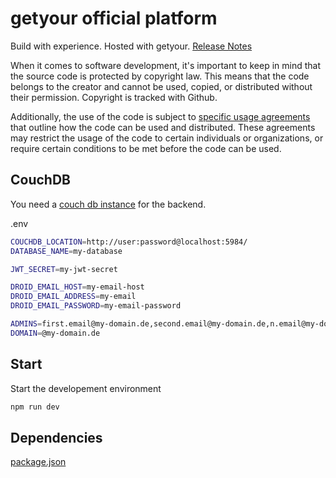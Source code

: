 # getyour official platform

Build with experience. Hosted with getyour. [Release Notes](https://www.get-your.de/docs/release-notes/)

When it comes to software development, it's important to keep in mind that the source code is protected by copyright law. This means that the code belongs to the creator and cannot be used, copied, or distributed without their permission. Copyright is tracked with Github.

Additionally, the use of the code is subject to [specific usage agreements](https://www.get-your.de/nutzervereinbarung/) that outline how the code can be used and distributed. These agreements may restrict the usage of the code to certain individuals or organizations, or require certain conditions to be met before the code can be used.


## CouchDB

You need a [couch db instance](https://docs.couchdb.org/en/stable/install/index.html) for the backend.

.env
```bash
COUCHDB_LOCATION=http://user:password@localhost:5984/
DATABASE_NAME=my-database

JWT_SECRET=my-jwt-secret

DROID_EMAIL_HOST=my-email-host
DROID_EMAIL_ADDRESS=my-email
DROID_EMAIL_PASSWORD=my-email-password

ADMINS=first.email@my-domain.de,second.email@my-domain.de,n.email@my-domain.de, ..
DOMAIN=@my-domain.de

```

## Start

Start the developement environment
```bash
npm run dev
```

## Dependencies

[package.json](https://github.com/pana87/getyour-platform/blob/main/package.json)
